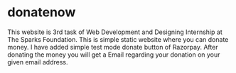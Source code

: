 # donatenow
This website is 3rd task of Web Development and Designing Internship at The Sparks Foundation. This is simple static website where you can donate money. I have added simple test mode donate button of Razorpay. After donating the money you will get a Email regarding your donation on your given email address.
